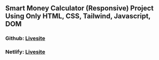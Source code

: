 ## Smart Money Calculator (Responsive) Project Using Only HTML, CSS, Tailwind, Javascript, DOM
### Github: [Livesite](https://shahariarrahman.github.io/Smart-Money-Calculator/)
### Netlify: [Livesite](https://smart-money-calculator.netlify.app/)

